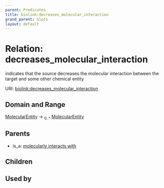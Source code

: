```yaml
---
parent: Predicates
title: biolink:decreases_molecular_interaction
grand_parent: Slots
layout: default
---
```


# Relation: decreases_molecular_interaction


indicates that the source decreases the molecular interaction between the target and some other chemical entity

URI: [biolink:decreases_molecular_interaction](https://w3id.org/biolink/vocab/decreases_molecular_interaction)

## Domain and Range

[MolecularEntity](MolecularEntity.md) ->  <sub>0..\*</sub> [MolecularEntity](MolecularEntity.md)

## Parents

 *  is_a: [molecularly interacts with](molecularly_interacts_with.md)

## Children


## Used by

